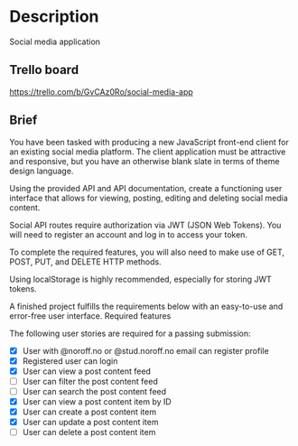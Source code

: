# Description

Social media application

## Trello board

https://trello.com/b/GvCAz0Ro/social-media-app

## Brief

You have been tasked with producing a new JavaScript front-end client for an existing social media platform. The client application must be attractive and responsive, but you have an otherwise blank slate in terms of theme design language.

Using the provided API and API documentation, create a functioning user interface that allows for viewing, posting, editing and deleting social media content.

Social API routes require authorization via JWT (JSON Web Tokens). You will need to register an account and log in to access your token.

To complete the required features, you will also need to make use of GET, POST, PUT, and DELETE HTTP methods.

Using localStorage is highly recommended, especially for storing JWT tokens.

A finished project fulfills the requirements below with an easy-to-use and error-free user interface.
Required features

The following user stories are required for a passing submission:

- [x] User with @noroff.no or @stud.noroff.no email can register profile
- [x] Registered user can login
- [x] User can view a post content feed
- [ ] User can filter the post content feed
- [ ] User can search the post content feed
- [x] User can view a post content item by ID
- [x] User can create a post content item
- [x] User can update a post content item
- [ ] User can delete a post content item

